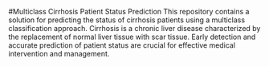 #Multiclass Cirrhosis Patient Status Prediction
This repository contains a solution for predicting the status of cirrhosis patients using a multiclass classification approach. Cirrhosis is a chronic liver disease characterized by the replacement of normal liver tissue with scar tissue. Early detection and accurate prediction of patient status are crucial for effective medical intervention and management.
